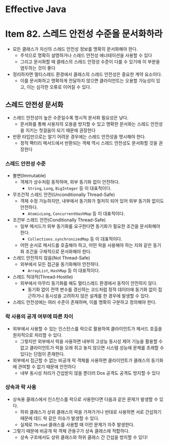 # Effective Java

# Item 82. 스레드 안전성 수준을 문서화하라

- 모든 클래스가 자신의 스레드 안전성 정보를 명확히 문서화해야 한다.
    - 주석으로 명확히 설명하거나 스레드 안전성 애너테이션을 사용할 수 있다
    - 그리고 문서화할 때 클레스의 스레드 안정성 수준이 다를 수 있기에 이 부분을 염두하는 것이 좋다
- 정리하자면 멀티스레드 환경에서 클래스의 스레드 안전성은 중요한 계약 요소이다.
    - 이를 문서화하고 명확하게 전달하지 않으면 클라이언트는 오용할 가능성이 있고, 이는 심각한 오류로 이어질 수 있다.

## 스레드 안전성 문서화

- 스레드 안전성이 높은 수준일수록 명시적 문서화 필요성은 낮다.
    - 문서화를 통해 사용자의 오용을 방지할 수 있고 명확한 문서화는 스레드 안전성을 지키는 첫걸음이 되기 때문에 권장한다
- 반환 타입만으로는 알기 어려운 경우에는 스레드 안전성을 명시해야 한다.
    - 정적 팩터리 메서드에서 반환되는 객체 역시 스레드 안전성도 문서화할 것을 권장한다

### 스레드 안전성 수준

- 불변(Immutable)
    - 객체가 상수처럼 동작하며, 외부 동기화 없이 안전하다.
        - `String`, `Long`, `BigInteger` 등 이 대표적이다.
- 무조건적 스레드 안전(Unconditionally Thread-Safe)
    - 객체 수정 가능하지만, 내부에서 동기화가 철저히 되어 있어 외부 동기화 없이도 안전하다.
        - `AtomicLong`, `ConcurrentHashMap` 등 이 대표적이다.
- 조건부 스레드 안전(Conditionally Thread-Safe)
    - 일부 메서드가 외부 동기화를 요구한다면 동기화가 필요한 조건을 문서화해야 한다.
        - `Collections.synchronizedMap` 등 이 대표적이다.
    - 어떤 순서로 메서드를 호출해야 하고, 어떤 락을 사용해야 하는 지와 같은 동기화 조건을 구체적으로 문서화해야 한다.
- 스레드 안전하지 않음(Not Thread-Safe)
    - 외부에서 모든 접근을 동기화해야 안전하다.
        - `ArrayList`, `HashMap` 등 이 대표적이다.
- 스레드 적대적(Thread-Hostile)
    - 외부에서 아무리 동기화를 해도 멀티스레드 환경에서 동작이 안전하지 않다.
        - 동기화 없이 전역 변수를 갱신하는 코드처럼 정적 데이터에 동기화 없이 접근하거나 동시성을 고려하지 않은 설계를 한 경우에 발생할 수 있다.
- 스레드 안전성에는 여러 수준이 존재하며, 이를 명확히 구분하고 정의해야 한다.

### 락 사용의 공개 여부에 따른 차이

- 외부에서 사용할 수 있는 인스턴스를 락으로 활용하여 클라이언트가 메서드 호출을 원자적으로 처리할 수 있다.
    - 그렇지만 외부에서 락을 사용하면 내부의 고성능 동시성 제어 기능을 활용할 수 없고 클라이언트가 락을 오래 쥐고 놓지 않으면 시스템 성능에 문제를 초래할 수 있다는 단점이 존재한다.
- 외부에서 접근할 수 없는 비공개 락 객체를 사용하면 클라이언트가 클래스의 동기화에 관여할 수 없기 때문에 안전하다
    - 내부 동시성 처리가 간섭받지 않을 뿐더러 Dos 공격도 공격도 방지할 수 있다

### 상속과 락 사용

- 상속용 클래스에서 인스턴스를 락으로 사용한다면 다음과 같은 문제가 발생할 수 있다.
    - 하위 클래스가 상위 클래스의 락을 가져가거나 반대로 사용하면 서로 간섭하기 때문에 데드 락 같은 이슈가 발생할 수 있다.
    - 실제로 `Thread` 클래스를 사용할 때 이런 문제가 자주 발생한다.
- 그렇기 때문에 비공개 락 객체 관용구가 상속 클래스에 적합하다.
    - 상속 구조에서도 상위 클래스와 하위 클래스 간 간섭을 방지할 수 있다!